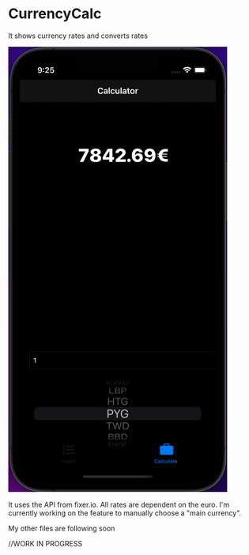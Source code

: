 # CurrencyCalc

It shows currency rates and converts rates 

![alt text](https://github.com/SvenLobbes/CurrencyCalc/blob/main/readmeContent/Calculator.png?raw=true)

It uses the API from fixer.io. 
All rates are dependent on the euro. 
I'm currently working on the feature to manually choose a "main currency".

My other files are following soon

//WORK IN PROGRESS
